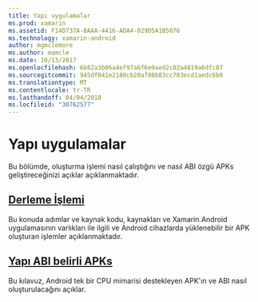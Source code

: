```yaml
---
title: Yapı uygulamalar
ms.prod: xamarin
ms.assetid: F14D737A-8AAA-4416-ADA4-029D5A1B5076
ms.technology: xamarin-android
author: mgmclemore
ms.author: mamcle
ms.date: 10/13/2017
ms.openlocfilehash: 6b82a3b06a4ef97a6f6e9aed2c02a4819a6dfc07
ms.sourcegitcommit: 945df041e2180cb20af08b83cc703ecd1aedc6b0
ms.translationtype: MT
ms.contentlocale: tr-TR
ms.lasthandoff: 04/04/2018
ms.locfileid: "30762577"
---
```

# <a name="building-apps"></a>Yapı uygulamalar

Bu bölümde, oluşturma işlemi nasıl çalıştığını ve nasıl ABI özgü APKs geliştireceğinizi açıklar açıklanmaktadır.



##  <a name="build-processandroiddeploy-testbuilding-appsbuild-processmd"></a>[Derleme İşlemi](~/android/deploy-test/building-apps/build-process.md)

Bu konuda adımlar ve kaynak kodu, kaynakları ve Xamarin.Android uygulamasının varlıkları ile ilgili ve Android cihazlarda yüklenebilir bir APK oluşturan işlemler açıklanmaktadır.


##  <a name="building-abi-specific-apksandroiddeploy-testbuilding-appsabi-specific-apksmd"></a>[Yapı ABI belirli APKs](~/android/deploy-test/building-apps/abi-specific-apks.md)

Bu kılavuz, Android tek bir CPU mimarisi destekleyen APK'ın ve ABI nasıl oluşturulacağını açıklar.
